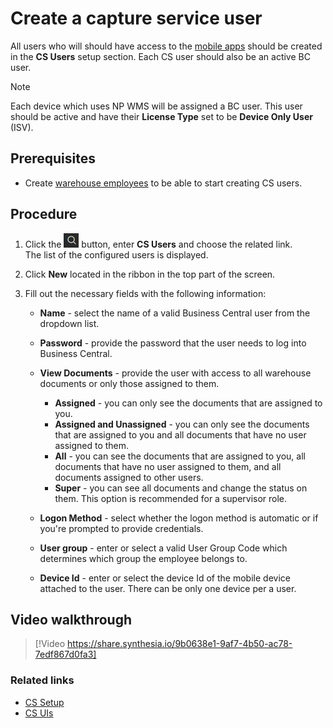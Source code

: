 # Create a capture service user

All users who will should have access to the [mobile apps](/Documentation/public/wms/howto/install-mobile-apps) should be created in the **CS Users** setup section. Each CS user should also be an active BC user.  

> [!NOTE]
> Each device which uses NP WMS will be assigned a BC user. This user should be active and have their **License Type** set to be **Device Only User** (ISV).

## Prerequisites

- Create [warehouse employees](https://docs.microsoft.com/en-us/dynamics365/business-central/warehouse-how-to-set-up-warehouse-employees) to be able to start creating CS users.

## Procedure

1. Click the ![Lightbulb that opens the Tell Me feature](../../images/Icons/Lightbulb_icon.png "Tell Me what you want to do") button, enter **CS Users** and choose the related link.        
   The list of the configured users is displayed.     
 
2. Click **New** located in the ribbon in the top part of the screen.
3. Fill out the necessary fields with the following information:

    - **Name** - select the name of a valid Business Central user from the dropdown list.
    - **Password** - provide the password that the user needs to log into Business Central. 
    - **View Documents** - provide the user with access to all warehouse documents or only those assigned to them.     

        - **Assigned** - you can only see the documents that are assigned to you.
        - **Assigned and Unassigned** - you can only see the documents that are assigned to you and all documents that have no user assigned to them.
        - **All** - you can see the documents that are assigned to you, all documents that have no user assigned to them, and all documents assigned to other users.
        - **Super** - you can see all documents and change the status on them. This option is recommended for a supervisor role.    

    - **Logon Method** - select whether the logon method is automatic or if you're prompted to provide credentials.
    - **User group** - enter or select a valid User Group Code which determines which group the employee belongs to. 
    - **Device Id** - enter or select the device Id of the mobile device attached to the user. There can be only one device per a user. 

## Video walkthrough

> [!Video https://share.synthesia.io/9b0638e1-9af7-4b50-ac78-7edf867d0fa3]


### Related links

- [CS Setup](../reference/cs-setup.md)
- [CS UIs](../explanation/cs-uis.md)
